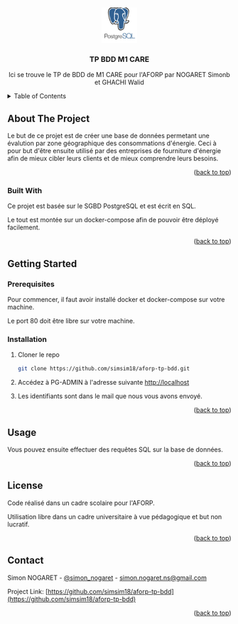 <a name="TP BDD AFORP"></a>

<!-- PROJECT LOGO -->
<br />
<div align="center">
  <a href="https://github.com/simsim18/aforp-tp-bdd">
    <img src="postgres.png" alt="Logo" width="80" height="80">
  </a>

  <h3 align="center">TP BDD M1 CARE</h3>

  <p align="center">
    Ici se trouve le TP de BDD de M1 CARE pour l'AFORP par NOGARET Simonb et GHACHI Walid
    <br />
</div>


<!-- TABLE OF CONTENTS -->
<details>
  <summary>Table of Contents</summary>
  <ol>
    <li>
      <a href="#about-the-project">About The Project</a>
      <ul>
        <li><a href="#built-with">Built With</a></li>
      </ul>
    </li>
    <li>
      <a href="#getting-started">Getting Started</a>
      <ul>
        <li><a href="#prerequisites">Prerequisites</a></li>
        <li><a href="#installation">Installation</a></li>
      </ul>
    </li>
    <li><a href="#usage">Usage</a></li>
    <li><a href="#license">License</a></li>
    <li><a href="#contact">Contact</a></li>
  </ol>
</details>



<!-- ABOUT THE PROJECT -->
## About The Project

Le but de ce projet est de créer une base de données permetant une évalution par zone géographique des consommations d'énergie. Ceci à pour but d'être ensuite utilisé par des entreprises de fourniture d'énergie afin de mieux cibler leurs clients et de mieux comprendre leurs besoins.

<p align="right">(<a href="#readme-top">back to top</a>)</p>


### Built With

Ce projet est basée sur le SGBD PostgreSQL et est écrit en SQL.

Le tout est montée sur un docker-compose afin de pouvoir être déployé facilement.

<p align="right">(<a href="#readme-top">back to top</a>)</p>


<!-- GETTING STARTED -->
## Getting Started
### Prerequisites

Pour commencer, il faut avoir installé docker et docker-compose sur votre machine.

Le port 80 doit être libre sur votre machine.

### Installation

1. Cloner le repo
   ```sh
   git clone https://github.com/simsim18/aforp-tp-bdd.git
   ```

2. Accédez à PG-ADMIN à l'adresse suivante [http://localhost](http://localhost)

3. Les identifiants sont dans le mail que nous vous avons envoyé.

<p align="right">(<a href="#readme-top">back to top</a>)</p>



<!-- USAGE EXAMPLES -->
## Usage

Vous pouvez ensuite effectuer des requêtes SQL sur la base de données.

<p align="right">(<a href="#readme-top">back to top</a>)</p>



<!-- LICENSE -->
## License

Code réalisé dans un cadre scolaire pour l'AFORP.

Utilisation libre dans un cadre universitaire à vue pédagogique et but non lucratif.

<p align="right">(<a href="#readme-top">back to top</a>)</p>



<!-- CONTACT -->
## Contact

Simon NOGARET - [@simon_nogaret](https://www.linkedin.com/in/simon-nogaret/) - simon.nogaret.ns@gmail.com

Project Link: [https://github.com/simsim18/aforp-tp-bdd](https://github.com/simsim18/aforp-tp-bdd)

<p align="right">(<a href="#readme-top">back to top</a>)</p>